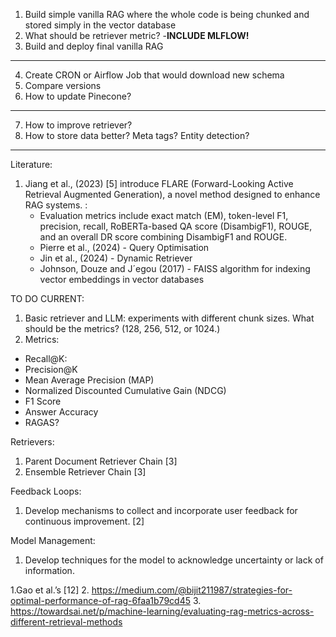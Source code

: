 1. Build simple vanilla RAG where the whole code is being chunked and stored simply in the vector database
2. What should be retriever metric?  -**INCLUDE MLFLOW!**
3. Build and deploy final vanilla RAG


-------
4. Create CRON or Airflow Job that would download new schema 
5. Compare versions
6. How to update Pinecone?
--------

7. How to improve retriever? 
8. How to store data better? Meta tags? Entity detection?




--------
Literature:
1. Jiang et al., (2023) [5] introduce FLARE (Forward-Looking Active Retrieval Augmented Generation), a novel method designed to enhance RAG systems. :
    * Evaluation metrics include exact match (EM), token-level F1, precision, recall, RoBERTa-based QA score (DisambigF1), ROUGE, and an overall DR score combining DisambigF1 and ROUGE.
    * Pierre et al., (2024) - Query Optimisation
    * Jin et al., (2024) - Dynamic Retriever
    * Johnson, Douze and J´egou (2017)  - FAISS algorithm for indexing vector embeddings in vector databases



TO DO CURRENT:
1. Basic retriever and LLM: experiments with different chunk sizes. What should be the metrics? (128, 256, 512, or 1024.)
2. Metrics:
 * Recall@K:
 * Precision@K
 * Mean Average Precision (MAP)
 * Normalized Discounted Cumulative Gain (NDCG)
 * F1 Score 
 * Answer Accuracy
 * RAGAS?

Retrievers:
1. Parent Document Retriever Chain [3]
2. Ensemble Retriever Chain [3]

Feedback Loops:
1. Develop mechanisms to collect and incorporate user feedback for continuous improvement. [2]


Model Management:
1. Develop techniques for the model to acknowledge uncertainty or lack of information.


1.Gao et al.’s [12] 
2. https://medium.com/@bijit211987/strategies-for-optimal-performance-of-rag-6faa1b79cd45
3. https://towardsai.net/p/machine-learning/evaluating-rag-metrics-across-different-retrieval-methods